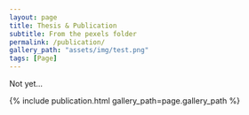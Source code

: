 ```yaml
---
layout: page
title: Thesis & Publication
subtitle: From the pexels folder
permalink: /publication/
gallery_path: "assets/img/test.png"
tags: [Page]
---
```


Not yet...  

{% include publication.html gallery_path=page.gallery_path %}